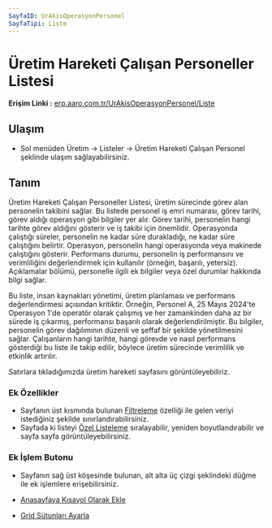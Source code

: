 ```yaml
---
SayfaID: UrAkisOperasyonPersonel
SayfaTipi: Liste
---
```


# Üretim Hareketi Çalışan Personeller Listesi

**Erişim Linki :** [erp.aaro.com.tr/UrAkisOperasyonPersonel/Liste](erp.aaro.com.tr/UrAkisOperasyonPersonel/Liste)

## Ulaşım

- Sol menüden Üretim -> Listeler -> Üretim Hareketi Çalışan Personel şeklinde ulaşım sağlayabilirsiniz.

## Tanım

Üretim Hareketi Çalışan Personeller Listesi, üretim sürecinde görev alan personelin takibini sağlar. 
Bu listede personel iş emri numarası, görev tarihi, görev aldığı operasyon gibi bilgiler yer alır. 
Görev tarihi, personelin hangi tarihte görev aldığını gösterir ve iş takibi için önemlidir. 
Operasyonda çalıştığı süreler, personelin ne kadar süre durakladığı, ne kadar süre çalıştığını belirtir.
Operasyon, personelin hangi operasyonda veya makinede çalıştığını gösterir. 
Performans durumu, personelin iş performansını ve verimliliğini değerlendirmek için kullanılır (örneğin, başarılı, yetersiz). Açıklamalar bölümü, personelle ilgili ek bilgiler veya özel durumlar hakkında bilgi sağlar.

Bu liste, insan kaynakları yönetimi, üretim planlaması ve performans değerlendirmesi açısından kritiktir. 
Örneğin, Personel A, 25 Mayıs 2024'te Operasyon 1'de operatör olarak çalışmış ve her zamankinden daha az bir sürede iş çıkarmış, performansı başarılı olarak değerlendirilmiştir. 
Bu bilgiler, personelin görev dağılımının düzenli ve şeffaf bir şekilde yönetilmesini sağlar. 
Çalışanların hangi tarihte, hangi görevde ve nasıl performans gösterdiği bu liste ile takip edilir, böylece üretim sürecinde verimlilik ve etkinlik artırılır.

Satırlara tıkladığımızda üretim hareketi sayfasını görüntüleyebiliriz.

### Ek Özellikler 

- Sayfanın üst kısmında bulunan [Filtreleme](../TemelOzellikler/SayfaKisitlari.md) özelliği ile gelen veriyi istediğiniz şekilde sınırlandırabilirsiniz.
- Sayfada ki listeyi [Özel Listeleme](../TemelOzellikler/ListeNesnesi.md) sıralayabilir, yeniden boyutlandırabilir ve sayfa sayfa görüntüleyebilirsiniz.

### Ek İşlem Butonu

- Sayfanın sağ üst köşesinde bulunan, alt alta üç çizgi şeklindeki düğme ile ek işlemlere erişebilirsiniz.








- [Anasayfaya Kısayol Olarak Ekle](../TemelOzellikler/KisaYollaraEkleme.md)
- [Grid Sütunları Ayarla](../TemelOzellikler/GridSutunAyarlari.md)
